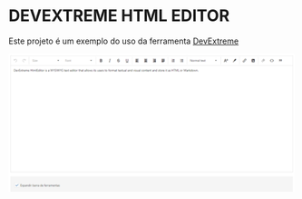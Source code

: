 # DEVEXTREME HTML EDITOR

Este projeto é um exemplo do uso da ferramenta [DevExtreme](https://js.devexpress.com/Demos/WidgetsGallery/Demo/HtmlEditor/Overview/jQuery/Light/)

<p align="center">
    <img src="./presentation.png">
</p>